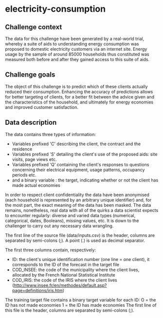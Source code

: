 # electricity-consumption

## Challenge context

The data for this challenge have been generated by a real-world trial, whereby a suite of aids to understanding energy consumption was proposed to domestic electricity customers via an internet site. Energy usage by the sample of around 85000 households thus constituted was measured both before and after they gained access to this suite of aids. 

## Challenge goals

The object of this challenge is to predict which of these clients actually reduced their consumption. Enhancing the accuracy of predictions allows for better targeting of clients, for a better fit between the advice given and the characteristics of the household, and ultimately for energy economies and improved customer satisfaction.

## Data description

The data contains three types of information:
- Variables prefixed 'C' describing the client, the contract and the residence
- Variables prefixed 'S' detailing the client's use of the proposed aids: site visits, page views etc.
- Variables prefixed 'Q' containing the client's responses to questions concerning their electrical equipment, usage patterns, occupancy periods etc.
- and a binary variable : the target, indicating whether or not the client has made actual economies

In order to respect client confidentiality the data have been anonymised (each household is represented by an arbitrary unique identifier) and, for the most part, the exact meaning of the data has been masked. The data remains, nonetheless, real data with all of the quirks a data scientist expects to encounter regularly: diverse and varied data types (numerical, categorical, dates, Booleans), missing values, etc. It is down to the challenger to carry out any necessary data wrangling.

The first line of the source file (data/inputs.csv) is the header, columns are separated by semi-colons (;). A point (.) is used as decimal separator. 

The first three columns contain, respectively:
- ID: the client's unique identification number (one line = one client), it corresponds to the ID of the forecast in the target file
- COD_INSEE: the code of the municipality where the client lives, allocated by the French National Statistical Institute
- COD_IRIS: the code of the IRIS where the client lives (http://www.insee.fr/en/methodes/default.asp?page=definitions/iris.htm)

The training target file contains a binary target variable for each ID:
O = the ID has not made economies
1 = the ID has made economies
The first line of this file is the header, columns are separated by semi-colons (;).

